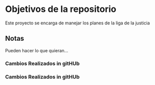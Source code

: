 # Objetivos de la repositorio

Este proyecto se encarga de manejar los planes de la liga de la justicia


## Notas
Pueden hacer lo que quieran...
### Cambios Realizados in gitHUb
### Cambios Realizados in gitHUb
